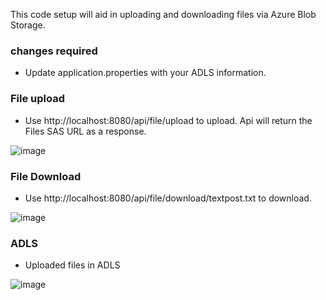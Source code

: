 This code setup will aid in uploading and downloading files via Azure Blob Storage. 

### changes required
- Update application.properties with your ADLS information.

### File upload 
- Use http://localhost:8080/api/file/upload to upload. Api will return the Files SAS URL as a response. 

![image](https://github.com/user-attachments/assets/12bc8ce6-19fe-47f4-a554-9c8aa7dd93bd)

### File Download
- Use http://localhost:8080/api/file/download/textpost.txt to download.

![image](https://github.com/user-attachments/assets/0ab3de6f-6e03-4554-8822-d37d7321ff73)


### ADLS

- Uploaded files in ADLS

![image](https://github.com/user-attachments/assets/4f350bc3-7aa6-4555-8374-f24a5d7b6925)



